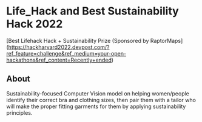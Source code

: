 # Life_Hack and Best Sustainability Hack 2022
[Best Lifehack Hack + Sustainability Prize (Sponsored by RaptorMaps]
(https://hackharvard2022.devpost.com/?ref_feature=challenge&ref_medium=your-open-hackathons&ref_content=Recently+ended)

## About
Sustainability-focused Computer Vision model on helping women/people identify their correct bra and clothing sizes, then pair them with a tailor who will make the proper fitting garments for them by applying sustainability principles.






